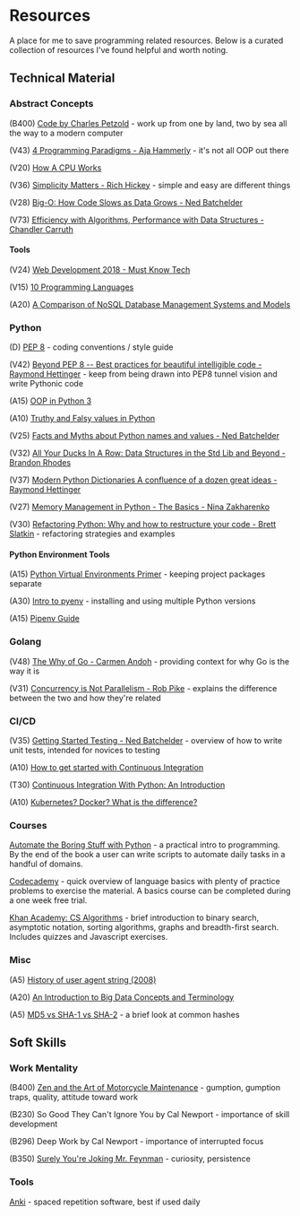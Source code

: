 # Resources

A place for me to save programming related resources.
Below is a curated collection of resources I've found helpful and worth noting.

## Technical Material

### Abstract Concepts

(B400) [Code by Charles Petzold](http://www.charlespetzold.com/code/) - work up from one by land, two by sea all the way to a modern computer

(V43) [4 Programming Paradigms - Aja Hammerly](https://www.youtube.com/watch?v=3TBq__oKUzk) - it's not all OOP out there

(V20) [How A CPU Works](https://www.youtube.com/watch?v=cNN_tTXABUA)

(V36) [Simplicity Matters - Rich Hickey](https://www.youtube.com/watch?v=rI8tNMsozo0) - simple and easy are different things

(V28) [Big-O: How Code Slows as Data Grows - Ned Batchelder](https://www.youtube.com/watch?v=duvZ-2UK0fc)

(V73) [Efficiency with Algorithms, Performance with Data Structures - Chandler Carruth](https://www.youtube.com/watch?v=fHNmRkzxHWs)

#### Tools

(V24) [Web Development 2018 - Must Know Tech](https://www.youtube.com/watch?v=gVXcqO9A1vo)

(V15) [10 Programming Languages](https://www.youtube.com/watch?v=7bE2mI4ePeU)

(A20) [A Comparison of NoSQL Database Management Systems and Models](https://www.digitalocean.com/community/tutorials/a-comparison-of-nosql-database-management-systems-and-models)

### Python

(D) [PEP 8](https://www.python.org/dev/peps/pep-0008/) - coding conventions / style guide

(V42) [Beyond PEP 8 -- Best practices for beautiful intelligible code - Raymond Hettinger](https://www.youtube.com/watch?v=wf-BqAjZb8M) - keep from being drawn into PEP8 tunnel vision and write Pythonic code

(A15) [OOP in Python 3](https://realpython.com/python3-object-oriented-programming/)

(A10) [Truthy and Falsy values in Python](https://www.freecodecamp.org/news/truthy-and-falsy-values-in-python/)

(V25) [Facts and Myths about Python names and values - Ned Batchelder](https://www.youtube.com/watch?v=_AEJHKGk9ns&t)

(V32) [All Your Ducks In A Row: Data Structures in the Std Lib and Beyond - Brandon Rhodes](https://www.youtube.com/watch?v=fYlnfvKVDoM)

(V37) [Modern Python Dictionaries A confluence of a dozen great ideas - Raymond Hettinger](https://www.youtube.com/watch?v=npw4s1QTmPg)

(V27) [Memory Management in Python - The Basics - Nina Zakharenko](https://www.youtube.com/watch?v=F6u5rhUQ6dU)

(V30) [Refactoring Python: Why and how to restructure your code - Brett Slatkin](https://www.youtube.com/watch?v=D_6ybDcU5gc) - refactoring strategies and examples

#### Python Environment Tools

(A15) [Python Virtual Environments Primer](https://realpython.com/python-virtual-environments-a-primer/) - keeping project packages separate

(A30) [Intro to pyenv](https://realpython.com/intro-to-pyenv/) - installing and using multiple Python versions

(A15) [Pipenv Guide](https://realpython.com/pipenv-guide/)

### Golang

(V48) [The Why of Go - Carmen Andoh](https://www.youtube.com/watch?v=bmZNaUcwBt4) - providing context for why Go is the way it is

(V31) [Concurrency is Not Parallelism - Rob Pike](https://www.youtube.com/watch?v=cN_DpYBzKso) - explains the difference between the two and how they're related

### CI/CD

(V35) [Getting Started Testing - Ned Batchelder](https://www.youtube.com/watch?v=FxSsnHeWQBY) - overview of how to write unit tests, intended for novices to testing

(A10) [How to get started with Continuous Integration](https://www.codementor.io/jeanpauldelimat/how-to-get-started-with-continuous-integration-u1r2oz9ao?utm_content=posts&utm_source=sendgrid&utm_medium=email&utm_term=post-u1r2oz9ao&utm_campaign=newsletter20190417)

(T30) [Continuous Integration With Python: An Introduction](https://realpython.com/python-continuous-integration/)

(A10) [Kubernetes? Docker? What is the difference?](https://blog.containership.io/k8svsdocker/)

### Courses

[Automate the Boring Stuff with Python](https://automatetheboringstuff.com/) - a practical intro to programming. By the end of the book a user can write scripts to automate daily tasks in a handful of domains.

[Codecademy](https://www.codecademy.com/learn) - quick overview of language basics with plenty of practice problems to exercise the material. A basics course can be completed during a one week free trial.

[Khan Academy: CS Algorithms](https://www.khanacademy.org/computing/computer-science/algorithms) - brief introduction to binary search, asymptotic notation, sorting algorithms, graphs and breadth-first search. Includes quizzes and Javascript exercises.

### Misc

(A5) [History of user agent string (2008)](https://webaim.org/blog/user-agent-string-history/)

(A20) [An Introduction to Big Data Concepts and Terminology](https://www.digitalocean.com/community/tutorials/an-introduction-to-big-data-concepts-and-terminology)

(A5) [MD5 vs SHA-1 vs SHA-2](https://www.freecodecamp.org/news/md5-vs-sha-1-vs-sha-2-which-is-the-most-secure-encryption-hash-and-how-to-check-them/) - a brief look at common hashes

## Soft Skills

### Work Mentality
(B400) [Zen and the Art of Motorcycle Maintenance](https://en.wikipedia.org/wiki/Zen_and_the_Art_of_Motorcycle_Maintenance) - gumption, gumption traps, quality, attitude toward work

(B230) So Good They Can't Ignore You by Cal Newport - importance of skill development

(B296) Deep Work by Cal Newport - importance of interrupted focus

(B350) [Surely You're Joking Mr. Feynman](https://en.wikipedia.org/wiki/Surely_You%27re_Joking,_Mr._Feynman!) - curiosity, persistence


### Tools
[Anki](https://apps.ankiweb.net/) - spaced repetition software, best if used daily
